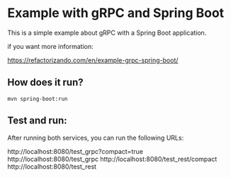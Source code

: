 # Example with gRPC and Spring Boot

This is a simple example about gRPC with a Spring Boot application. 

if you want more information:

https://refactorizando.com/en/example-grpc-spring-boot/

## How does it run?

```
mvn spring-boot:run 

```

## Test and run:

After running both services, you can run the following URLs:

http://localhost:8080/test_grpc?compact=true  
http://localhost:8080/test_grpc
http://localhost:8080/test_rest/compact
http://localhost:8080/test_rest
